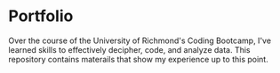 # Portfolio

Over the course of the University of Richmond's Coding Bootcamp, I've  learned skills to effectively decipher, code, and analyze data. This repository contains materails that show my experience up to this point. 
